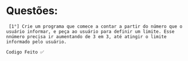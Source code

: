 # Questões:
``` [1°] Crie um programa que comece a contar a partir do número que o usuário informar, e peça ao usuário para definir um limite. Esse nnúmero precisa ir aumentando de 3 em 3, até atingir o limite informado pelo usuário.```
```
Codigo Feito ✅
```